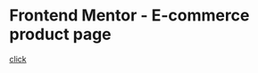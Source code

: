 # Frontend Mentor - E-commerce product page
[click](https://ozkan4186.github.io/E-commerce-product-page/)
